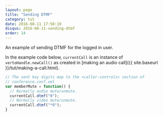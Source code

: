 ```yaml
---
layout: page
title: "Sending DTMF"
category: tut
date: 2016-08-11 17:58:19
disqus: 2016-08-11-sending-dtmf
order: 14
---
```


An example of sending DTMF for the logged in user.

In the example code below, ```currentCall``` is an instance of ```vertoHandle.newCall()```
as created in [making an audio call]({{ site.baseurl }}/tut/making-a-call.html).

```javascript
// The sent key digits map to the <caller-controls> section of
// conference.conf.xml
var memberMute = function() {
  // Normally audio mute/unmute.
  currentCall.dtmf("0");
  // Normally video mute/unmute.
  currentCall.dtmf("*0");
}
```


